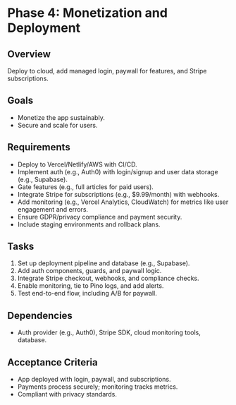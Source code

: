 # Phase 4: Monetization and Deployment

## Overview

Deploy to cloud, add managed login, paywall for features, and Stripe subscriptions.

## Goals

- Monetize the app sustainably.
- Secure and scale for users.

## Requirements

- Deploy to Vercel/Netlify/AWS with CI/CD.
- Implement auth (e.g., Auth0) with login/signup and user data storage (e.g., Supabase).
- Gate features (e.g., full articles for paid users).
- Integrate Stripe for subscriptions (e.g., $9.99/month) with webhooks.
- Add monitoring (e.g., Vercel Analytics, CloudWatch) for metrics like user engagement and errors.
- Ensure GDPR/privacy compliance and payment security.
- Include staging environments and rollback plans.

## Tasks

1. Set up deployment pipeline and database (e.g., Supabase).
2. Add auth components, guards, and paywall logic.
3. Integrate Stripe checkout, webhooks, and compliance checks.
4. Enable monitoring, tie to Pino logs, and add alerts.
5. Test end-to-end flow, including A/B for paywall.

## Dependencies

- Auth provider (e.g., Auth0), Stripe SDK, cloud monitoring tools, database.

## Acceptance Criteria

- App deployed with login, paywall, and subscriptions.
- Payments process securely; monitoring tracks metrics.
- Compliant with privacy standards.
